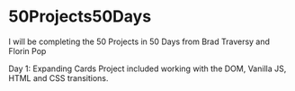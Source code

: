 # 50Projects50Days
I will be completing the 50 Projects in 50 Days from Brad Traversy and Florin Pop


Day 1: Expanding Cards
  Project included working with the DOM, Vanilla JS, HTML and CSS transitions. 
